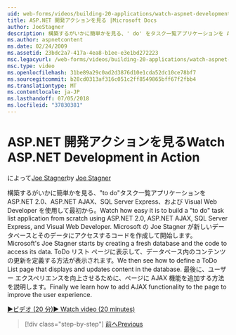 ```yaml
---
uid: web-forms/videos/building-20-applications/watch-aspnet-development-in-action
title: ASP.NET 開発アクションを見る |Microsoft Docs
author: JoeStagner
description: 構築するがいかに簡単かを見る、' do' をタスク一覧アプリケーションを ASP.NET 2.0、ASP.NET AJAX、SQL Server Express、および Visual Web Developer を使用して最初から。 Mic.
ms.author: aspnetcontent
ms.date: 02/24/2009
ms.assetid: 23bdc2a7-417a-4ea8-b1ee-e3e1bd272223
msc.legacyurl: /web-forms/videos/building-20-applications/watch-aspnet-development-in-action
msc.type: video
ms.openlocfilehash: 31be89a29c0ad2d3876d10e1cda52dc10ce78bf7
ms.sourcegitcommit: b28cd0313af316c051c2ff8549865bff67f2fbb4
ms.translationtype: MT
ms.contentlocale: ja-JP
ms.lasthandoff: 07/05/2018
ms.locfileid: "37830381"
---
```

<a name="watch-aspnet-development-in-action"></a><span data-ttu-id="c8c49-104">ASP.NET 開発アクションを見る</span><span class="sxs-lookup"><span data-stu-id="c8c49-104">Watch ASP.NET Development in Action</span></span>
====================
<span data-ttu-id="c8c49-105">によって[Joe Stagner](https://github.com/JoeStagner)</span><span class="sxs-lookup"><span data-stu-id="c8c49-105">by [Joe Stagner](https://github.com/JoeStagner)</span></span>

<span data-ttu-id="c8c49-106">構築するがいかに簡単かを見る、"to do"タスク一覧アプリケーションを ASP.NET 2.0、ASP.NET AJAX、SQL Server Express、および Visual Web Developer を使用して最初から。</span><span class="sxs-lookup"><span data-stu-id="c8c49-106">Watch how easy it is to build a "to do" task list application from scratch using ASP.NET 2.0, ASP.NET AJAX, SQL Server Express, and Visual Web Developer.</span></span> <span data-ttu-id="c8c49-107">Microsoft の Joe Stagner が新しいデータベースとそのデータにアクセスするコードを作成して開始します。</span><span class="sxs-lookup"><span data-stu-id="c8c49-107">Microsoft's Joe Stagner starts by creating a fresh database and the code to access its data.</span></span> <span data-ttu-id="c8c49-108">ToDo リスト ページに表示して、データベース内のコンテンツの更新を定義する方法が表示されます。</span><span class="sxs-lookup"><span data-stu-id="c8c49-108">We then see how to define a ToDo List page that displays and updates content in the database.</span></span> <span data-ttu-id="c8c49-109">最後に、ユーザー エクスペリエンスを向上させるために、ページに AJAX 機能を追加する方法を説明します。</span><span class="sxs-lookup"><span data-stu-id="c8c49-109">Finally we learn how to add AJAX functionality to the page to improve the user experience.</span></span>

[<span data-ttu-id="c8c49-110">&#9654;ビデオ (20 分)</span><span class="sxs-lookup"><span data-stu-id="c8c49-110">&#9654; Watch video (20 minutes)</span></span>](https://channel9.msdn.com/Blogs/ASP-NET-Site-Videos/watch-aspnet-development-in-action)

> [!div class="step-by-step"]
> [<span data-ttu-id="c8c49-111">前へ</span><span class="sxs-lookup"><span data-stu-id="c8c49-111">Previous</span></span>](lesson-8-working-with-the-gridview-and-formview.md)
